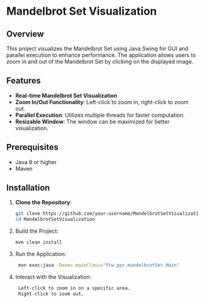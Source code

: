 # Mandelbrot Set Visualization

## Overview
This project visualizes the Mandelbrot Set using Java Swing for GUI and parallel execution to enhance performance. The application allows users to zoom in and out of the Mandelbrot Set by clicking on the displayed image.

## Features
- **Real-time Mandelbrot Set Visualization**
- **Zoom In/Out Functionality**: Left-click to zoom in, right-click to zoom out.
- **Parallel Execution**: Utilizes multiple threads for faster computation.
- **Resizable Window**: The window can be maximized for better visualization.

## Prerequisites
- Java 8 or higher
- Maven

## Installation
1. **Clone the Repository**:
   ```sh
   git clone https://github.com/your-username/MandelbrotSetVisualization.git
   cd MandelbrotSetVisualization
   
2. Build the Project:
   ```sh
   mvn clean install

3. Run the Application:
   ```sh
    mvn exec:java -Dexec.mainClass="ftw.ppr.mandelbrotSet.Main"

4. Interact with the Visualization:
   ```sh
    Left-click to zoom in on a specific area.
    Right-click to zoom out.
